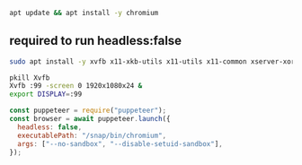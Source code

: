 
```sh
apt update && apt install -y chromium
```

## required to run headless:false
```sh
sudo apt install -y xvfb x11-xkb-utils x11-utils x11-common xserver-xorg

pkill Xvfb
Xvfb :99 -screen 0 1920x1080x24 &
export DISPLAY=:99
```

```js
const puppeteer = require("puppeteer");
const browser = await puppeteer.launch({
  headless: false,
  executablePath: "/snap/bin/chromium",
  args: ["--no-sandbox", "--disable-setuid-sandbox"],
});
```
